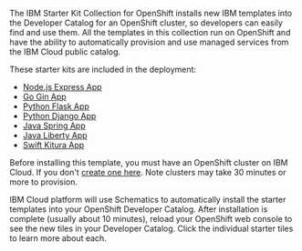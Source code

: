 The IBM Starter Kit Collection for OpenShift installs new IBM templates into the Developer Catalog for an OpenShift cluster, so developers can easily find and use them. All the templates in this collection run on OpenShift and have the ability to automatically provision and use managed services from the IBM Cloud public catalog.

These starter kits are included in the deployment:
* [Node.js Express App](https://github.com/IBM/nodejs-express-app)
* [Go Gin App](https://github.com/IBM/go-gin-app)
* [Python Flask App](https://github.com/IBM/python-flask-app)
* [Python Django App](https://github.com/IBM/python-django-app)
* [Java Spring App](https://github.com/IBM/java-spring-app)
* [Java Liberty App](https://github.com/IBM/java-liberty-app)
* [Swift Kitura App](https://github.com/IBM/swift-kitura-app)

Before installing this template, you must have an OpenShift cluster on IBM Cloud.  If you don't [create one here](https://cloud.ibm.com/kubernetes/catalog/openshiftcluster). Note clusters may take 30 minutes or more to provision.

IBM Cloud platform will use Schematics to automatically install the starter templates into your OpenShift Developer Catalog.  After installation is complete (usually about 10 minutes), reload your OpenShift web console to see the new tiles in your Developer Catalog.  Click the individual starter tiles to learn more about each.
